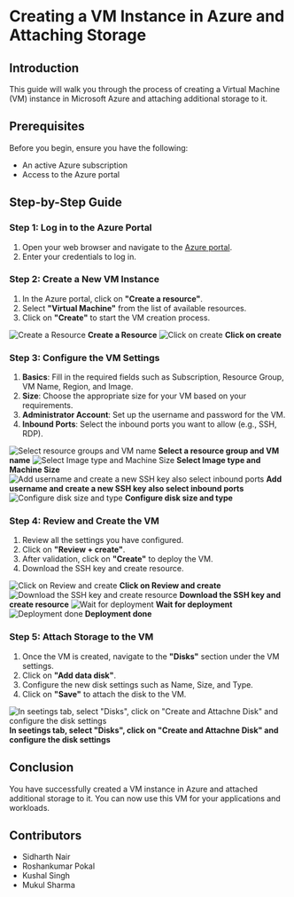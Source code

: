 # Creating a VM Instance in Azure and Attaching Storage

## Introduction
This guide will walk you through the process of creating a Virtual Machine (VM) instance in Microsoft Azure and attaching additional storage to it.

## Prerequisites
Before you begin, ensure you have the following:
- An active Azure subscription
- Access to the Azure portal

## Step-by-Step Guide

### Step 1: Log in to the Azure Portal
1. Open your web browser and navigate to the [Azure portal](https://portal.azure.com).
2. Enter your credentials to log in.

### Step 2: Create a New VM Instance
1. In the Azure portal, click on **"Create a resource"**.
2. Select **"Virtual Machine"** from the list of available resources.
3. Click on **"Create"** to start the VM creation process.

![Create a Resource](/media/ss-1.PNG)
**Create a Resource**
![Click on create](/media/ss-2.PNG)
**Click on create**

### Step 3: Configure the VM Settings
1. **Basics**: Fill in the required fields such as Subscription, Resource Group, VM Name, Region, and Image.
2. **Size**: Choose the appropriate size for your VM based on your requirements.
3. **Administrator Account**: Set up the username and password for the VM.
4. **Inbound Ports**: Select the inbound ports you want to allow (e.g., SSH, RDP).

![Select resource groups and VM name](/media/ss-3.PNG)
**Select a resource group and VM name**
![Select Image type and Machine Size](/media/ss=4.PNG)
**Select Image type and Machine Size**
![Add username and create a new SSH key also select inbound ports](/media/ss-5.PNG)
**Add username and create a new SSH key also select inbound ports**
![Configure disk size and type](/media/ss-6.PNG)
**Configure disk size and type**

### Step 4: Review and Create the VM
1. Review all the settings you have configured.
2. Click on **"Review + create"**.
3. After validation, click on **"Create"** to deploy the VM.
4. Download the SSH key and create resource.

![Click on Review and create](/media/ss-7.PNG)
**Click on Review and create**
![Download the SSH key and create resource](/media/ss-8.PNG)
**Download the SSH key and create resource**
![Wait for deployment](/media/ss-9.PNG)
**Wait for deployment**
![Deployment done](/media/ss-10.PNG)
**Deployment done**


### Step 5: Attach Storage to the VM
1. Once the VM is created, navigate to the **"Disks"** section under the VM settings.
2. Click on **"Add data disk"**.
3. Configure the new disk settings such as Name, Size, and Type.
4. Click on **"Save"** to attach the disk to the VM.

![In seetings tab, select **"Disks"**, click on **"Create and Attachne Disk"** and configure the disk settings](/media/ss-11.PNG)
**In seetings tab, select **"Disks"**, click on **"Create and Attachne Disk"** and configure the disk settings**


## Conclusion
You have successfully created a VM instance in Azure and attached additional storage to it. You can now use this VM for your applications and workloads.

## Contributors
- Sidharth Nair
- Roshankumar Pokal
- Kushal Singh
- Mukul Sharma
